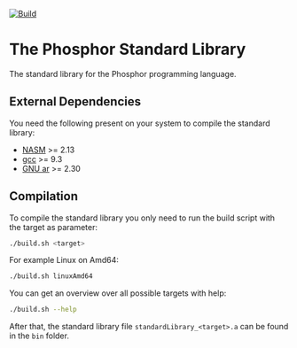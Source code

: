 [![Build](https://github.com/PhosphorLang/PhosphorStandardLibrary/workflows/Build/badge.svg)](https://github.com/PhosphorLang/PhosphorStandardLibrary/actions)

# **The Phosphor Standard Library**

The standard library for the Phosphor programming language.

## **External Dependencies**

You need the following present on your system to compile the standard library:

- [NASM](https://nasm.us/) >= 2.13
- [gcc](https://gcc.gnu.org/) >= 9.3
- [GNU ar](https://www.gnu.org/software/binutils/) >= 2.30

## **Compilation**

To compile the standard library you only need to run the build script with the target as parameter:

```bash
./build.sh <target>
```

For example Linux on Amd64:

```bash
./build.sh linuxAmd64
```

You can get an overview over all possible targets with help:

```bash
./build.sh --help
```

After that, the standard library file `standardLibrary_<target>.a` can be found in the `bin` folder.
